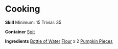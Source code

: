 <!-- TITLE: Pumpkin Bread -->
<!-- SUBTITLE: Baked from freshly ripened pumpkins -->

# Cooking
**Skill**
Minimum: 15
Trivial: 35

**Container**
[Spit](spit)

**Ingredients**
[Bottle of Water](bottle-of-water)
[Flour](flour) x 2
[Pumpkin Pieces](pumpkin-pieces)